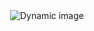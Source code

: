 <div align="center">
  <picture>
    <source media="(prefers-color-scheme: dark)" srcset="https://ghp.kulisidi.com/dark.svg?"/>
    <img src="https://ghp.kulisidi.com/white.svg?" alt="Dynamic image"/>
  </picture>
</div>
